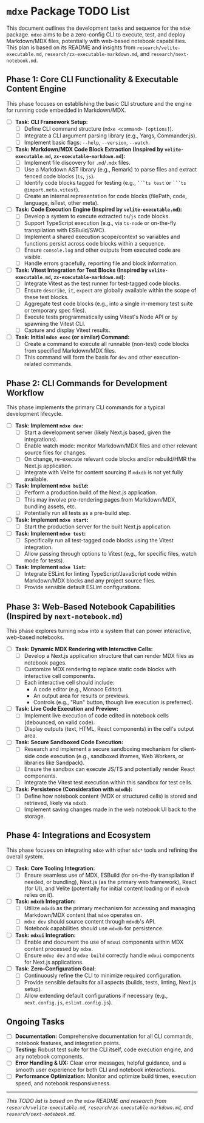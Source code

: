 # `mdxe` Package TODO List

This document outlines the development tasks and sequence for the `mdxe` package. `mdxe` aims to be a zero-config CLI to execute, test, and deploy Markdown/MDX files, potentially with web-based notebook capabilities. This plan is based on its README and insights from `research/velite-executable.md`, `research/zx-executable-markdown.md`, and `research/next-notebook.md`.

## Phase 1: Core CLI Functionality & Executable Content Engine

This phase focuses on establishing the basic CLI structure and the engine for running code embedded in Markdown/MDX.

- [ ] **Task: CLI Framework Setup:**
  - [ ] Define CLI command structure (`mdxe <command> [options]`).
  - [ ] Integrate a CLI argument parsing library (e.g., Yargs, Commander.js).
  - [ ] Implement basic flags: `--help`, `--version`, `--watch`.
- [ ] **Task: Markdown/MDX Code Block Extraction (Inspired by `velite-executable.md`, `zx-executable-markdown.md`):**
  - [ ] Implement file discovery for `.md`/`.mdx` files.
  - [ ] Use a Markdown AST library (e.g., Remark) to parse files and extract fenced code blocks (`ts`, `js`).
  - [ ] Identify code blocks tagged for testing (e.g., ` ```ts test ` or ` ```ts @import.meta.vitest `).
  - [ ] Create an internal representation for code blocks (filePath, code, language, isTest, other meta).
- [ ] **Task: Code Execution Engine (Inspired by `velite-executable.md`):**
  - [ ] Develop a system to execute extracted `ts`/`js` code blocks.
  - [ ] Support TypeScript execution (e.g., via `ts-node` or on-the-fly transpilation with ESBuild/SWC).
  - [ ] Implement a shared execution scope/context so variables and functions persist across code blocks within a sequence.
  - [ ] Ensure `console.log` and other outputs from executed code are visible.
  - [ ] Handle errors gracefully, reporting file and block information.
- [ ] **Task: Vitest Integration for Test Blocks (Inspired by `velite-executable.md`, `zx-executable-markdown.md`):**
  - [ ] Integrate Vitest as the test runner for test-tagged code blocks.
  - [ ] Ensure `describe`, `it`, `expect` are globally available within the scope of these test blocks.
  - [ ] Aggregate test code blocks (e.g., into a single in-memory test suite or temporary spec files).
  - [ ] Execute tests programmatically using Vitest's Node API or by spawning the Vitest CLI.
  - [ ] Capture and display Vitest results.
- [ ] **Task: Initial `mdxe exec` (or similar) Command:**
  - [ ] Create a command to execute all runnable (non-test) code blocks from specified Markdown/MDX files.
  - [ ] This command will form the basis for `dev` and other execution-related commands.

## Phase 2: CLI Commands for Development Workflow

This phase implements the primary CLI commands for a typical development lifecycle.

- [ ] **Task: Implement `mdxe dev`:**
  - [ ] Start a development server (likely Next.js based, given the integrations).
  - [ ] Enable watch mode: monitor Markdown/MDX files and other relevant source files for changes.
  - [ ] On change, re-execute relevant code blocks and/or rebuild/HMR the Next.js application.
  - [ ] Integrate with Velite for content sourcing if `mdxdb` is not yet fully available.
- [ ] **Task: Implement `mdxe build`:**
  - [ ] Perform a production build of the Next.js application.
  - [ ] This may involve pre-rendering pages from Markdown/MDX, bundling assets, etc.
  - [ ] Potentially run all tests as a pre-build step.
- [ ] **Task: Implement `mdxe start`:**
  - [ ] Start the production server for the built Next.js application.
- [ ] **Task: Implement `mdxe test`:**
  - [ ] Specifically run all test-tagged code blocks using the Vitest integration.
  - [ ] Allow passing through options to Vitest (e.g., for specific files, watch mode for tests).
- [ ] **Task: Implement `mdxe lint`:**
  - [ ] Integrate ESLint for linting TypeScript/JavaScript code within Markdown/MDX blocks and any project source files.
  - [ ] Provide sensible default ESLint configurations.

## Phase 3: Web-Based Notebook Capabilities (Inspired by `next-notebook.md`)

This phase explores turning `mdxe` into a system that can power interactive, web-based notebooks.

- [ ] **Task: Dynamic MDX Rendering with Interactive Cells:**
  - [ ] Develop a Next.js application structure that can render MDX files as notebook pages.
  - [ ] Customize MDX rendering to replace static code blocks with interactive cell components.
  - [ ] Each interactive cell should include:
    - A code editor (e.g., Monaco Editor).
    - An output area for results or previews.
    - Controls (e.g., "Run" button, though live execution is preferred).
- [ ] **Task: Live Code Execution and Preview:**
  - [ ] Implement live execution of code edited in notebook cells (debounced, on valid code).
  - [ ] Display outputs (text, HTML, React components) in the cell's output area.
- [ ] **Task: Secure Sandboxed Code Execution:**
  - [ ] Research and implement a secure sandboxing mechanism for client-side code execution (e.g., sandboxed iframes, Web Workers, or libraries like Sandpack).
  - [ ] Ensure the sandbox can execute JS/TS and potentially render React components.
  - [ ] Integrate the Vitest test execution within this sandbox for test cells.
- [ ] **Task: Persistence (Consideration with `mdxdb`):**
  - [ ] Define how notebook content (MDX or structured cells) is stored and retrieved, likely via `mdxdb`.
  - [ ] Implement saving changes made in the web notebook UI back to the storage.

## Phase 4: Integrations and Ecosystem

This phase focuses on integrating `mdxe` with other `mdx*` tools and refining the overall system.

- [ ] **Task: Core Tooling Integration:**
  - [ ] Ensure seamless use of MDX, ESBuild (for on-the-fly transpilation if needed, or bundling), Next.js (as the primary web framework), React (for UI), and Velite (potentially for initial content loading or if `mdxdb` relies on it).
- [ ] **Task: `mdxdb` Integration:**
  - [ ] Utilize `mdxdb` as the primary mechanism for accessing and managing Markdown/MDX content that `mdxe` operates on.
  - [ ] `mdxe dev` should source content through `mdxdb`'s API.
  - [ ] Notebook capabilities should use `mdxdb` for persistence.
- [ ] **Task: `mdxui` Integration:**
  - [ ] Enable and document the use of `mdxui` components within MDX content processed by `mdxe`.
  - [ ] Ensure `mdxe dev` and `mdxe build` correctly handle `mdxui` components for Next.js applications.
- [ ] **Task: Zero-Configuration Goal:**
  - [ ] Continuously refine the CLI to minimize required configuration.
  - [ ] Provide sensible defaults for all aspects (builds, tests, linting, Next.js setup).
  - [ ] Allow extending default configurations if necessary (e.g., `next.config.js`, `eslint.config.js`).

## Ongoing Tasks

- [ ] **Documentation:** Comprehensive documentation for all CLI commands, notebook features, and integration points.
- [ ] **Testing:** Robust test suite for the CLI itself, code execution engine, and any notebook components.
- [ ] **Error Handling & UX:** Clear error messages, helpful guidance, and a smooth user experience for both CLI and notebook interactions.
- [ ] **Performance Optimization:** Monitor and optimize build times, execution speed, and notebook responsiveness.

---

_This TODO list is based on the `mdxe` README and research from `research/velite-executable.md`, `research/zx-executable-markdown.md`, and `research/next-notebook.md`._
